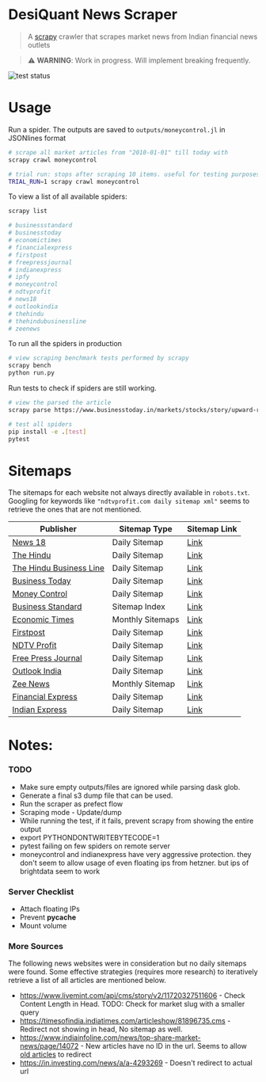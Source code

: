 # DesiQuant News Scraper

> A [scrapy](https://github.com/scrapy/scrapy) crawler that scrapes market news from Indian financial news outlets

> ⚠️ **WARNING**: Work in progress. Will implement breaking frequently.

![test status](https://github.com/desiquant/news_scraper/actions/workflows/test.yml/badge.svg)

# Usage

Run a spider. The outputs are saved to `outputs/moneycontrol.jl` in JSONlines format

```bash
# scrape all market articles from "2010-01-01" till today with
scrapy crawl moneycontrol

# trial run: stops after scraping 10 items. useful for testing purposes
TRIAL_RUN=1 scrapy crawl moneycontrol
```

To view a list of all available spiders:

```bash
scrapy list

# businessstandard
# businesstoday
# economictimes
# financialexpress
# firstpost
# freepressjournal
# indianexpress
# ipfy
# moneycontrol
# ndtvprofit
# news18
# outlookindia
# thehindu
# thehindubusinessline
# zeenews
```

To run all the spiders in production

```bash
# view scraping benchmark tests performed by scrapy
scrapy bench
python run.py
```

Run tests to check if spiders are still working.

```bash
# view the parsed the article
scrapy parse https://www.businesstoday.in/markets/stocks/story/upward-revision-in-eps-estimates-what-analysts-say-on-tcs-q1-results-stock-trading-strategy-436794-2024-07-11

# test all spiders
pip install -e .[test]
pytest
```

# Sitemaps

The sitemaps for each website not always directly available in `robots.txt`. Googling for keywords like `"ndtvprofit.com daily sitemap xml"` seems to retrieve the ones that are not mentioned.

| Publisher                                                       | Sitemap Type     | Sitemap Link                                                                                    |
| --------------------------------------------------------------- | ---------------- | ----------------------------------------------------------------------------------------------- |
| [News 18](https://www.news18.com)                               | Daily Sitemap    | [Link](https://www.news18.com/commonfeeds/v1/eng/sitemap-index.xml)                             |
| [The Hindu](https://www.thehindu.com)                           | Daily Sitemap    | [Link](https://www.thehindu.com/sitemap/archive.xml)                                            |
| [The Hindu Business Line](https://www.thehindubusinessline.com) | Daily Sitemap    | [Link](https://www.thehindubusinessline.com/sitemap/archive.xml)                                |
| [Business Today](https://www.businesstoday.in)                  | Daily Sitemap    | [Link](https://www.businesstoday.in/rssfeeds/date-wise-story-sitemap.xml?yyyy=2023&mm=08&dd=24) |
| [Money Control](https://www.moneycontrol.com)                   | Daily Sitemap    | [Link](https://www.moneycontrol.com/news/sitemap/sitemap-post-2024-07.xml)                      |
| [Business Standard](https://www.business-standard.com)          | Sitemap Index    | [Link](https://www.business-standard.com/sitemap/sitemap-index.xml)                             |
| [Economic Times](https://economictimes.indiatimes.com)          | Monthly Sitemaps | [Link](https://economictimes.indiatimes.com/etstatic/sitemaps/et/sitemap-index.xml)             |
| [Firstpost](https://www.firstpost.com)                          | Daily Sitemap    | [Link](https://www.firstpost.com/commonfeeds/v1/mfp/sitemap/daily/2015-07-08.xml)               |
| [NDTV Profit](https://www.ndtvprofit.com)                       | Daily Sitemap    | [Link](https://www.ndtvprofit.com/sitemap/sitemap-daily-2017-07-08.xml)                         |
| [Free Press Journal](https://www.freepressjournal.in)           | Daily Sitemap    | [Link](https://www.freepressjournal.in/sitemap/sitemap-daily-2015-01-07.xml)                    |
| [Outlook India](https://www.outlookindia.com)                   | Daily Sitemap    | [Link](https://www.outlookindia.com/sitemap/sitemap-daily-2024-07-08.xml)                       |
| [Zee News](https://zeenews.india.com)                           | Monthly Sitemap  | [Link](https://zeenews.india.com/sitemaps/sitemap-2018-feb.xml)                                 |
| [Financial Express](https://www.financialexpress.com)           | Daily Sitemap    | [Link](https://www.financialexpress.com/sitemap.xml?yyyy=2024&mm=07&dd=08)                      |
| [Indian Express](https://indianexpress.com)                     | Daily Sitemap    | [Link](https://indianexpress.com/sitemap.xml?yyyy=2024&mm=07&dd=08)                             |

# Notes:

### TODO

- Make sure empty outputs/files are ignored while parsing dask glob.
- Generate a final s3 dump file that can be used.
- Run the scraper as prefect flow
- Scraping mode - Update/dump
- While running the test, if it fails, prevent scrapy from showing the entire output
- export PYTHONDONTWRITEBYTECODE=1
- pytest failing on few spiders on remote server
- moneycontrol and indianexpress have very aggressive protection. they don't seem to allow usage of even floating ips from hetzner. but ips of brightdata seem to work

### Server Checklist

- Attach floating IPs
- Prevent **pycache**
- Mount volume

### More Sources

The following news websites were in consideration but no daily sitemaps were found. Some effective strategies (requires more research) to iteratively retrieve a list of all articles are mentioned below.

- https://www.livemint.com/api/cms/story/v2/11720327511606 - Check Content Length in Head. TODO: Check for market slug with a smaller query
- https://timesofindia.indiatimes.com/articleshow/81896735.cms - Redirect not showing in head, No sitemap as well.
- https://www.indiainfoline.com/news/top-share-market-news/page/14072 - New articles have no ID in the url. Seems to allow [old articles](https://www.indiainfoline.com/article/x/x-122110400370_1.html) to redirect
- https://in.investing.com/news/a/a-4293269 - Doesn't redirect to actual url
